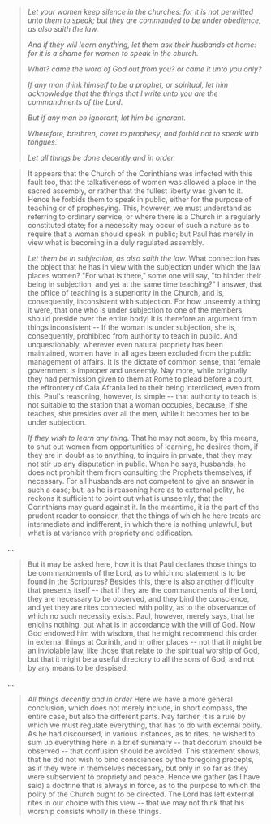> *Let your women keep silence in the churches: for it is not permitted unto them to speak; but they are commanded to be under obedience, as also saith the law.*
> 
> *And if they will learn anything, let them ask their husbands at home: for it is a shame for women to speak in the church.*
> 
> *What? came the word of God out from you? or came it unto you only?*
> 
> *If any man think himself to be a prophet, or spiritual, let him acknowledge that the things that I write unto you are the commandments of the Lord.*
> 
> *But if any man be ignorant, let him be ignorant.*
> 
> *Wherefore, brethren, covet to prophesy, and forbid not to speak with tongues.*
> 
> *Let all things be done decently and in order.*

> It appears that the Church of the Corinthians was infected with this fault too, that the talkativeness of women was allowed a place in the sacred assembly, or rather that the fullest liberty was given to it. Hence he forbids them to speak in public, either for the purpose of teaching or of prophesying. This, however, we must understand as referring to ordinary service, or where there is a Church in a regularly constituted state; for a necessity may occur of such a nature as to require that a woman should speak in public; but Paul has merely in view what is becoming in a duly regulated assembly.
> 
> *Let them be in subjection, as also saith the law.* What connection has the object that he has in view with the subjection under which the law places women? "For what is there," some one will say, "to hinder their being in subjection, and yet at the same time teaching?" I answer, that the office of teaching is a superiority in the Church, and is, consequently, inconsistent with subjection. For how unseemly a thing it were, that one who is under subjection to one of the members, should preside over the entire body! It is therefore an argument from things inconsistent -- If the woman is under subjection, she is, consequently, prohibited from authority to teach in public. And unquestionably, wherever even natural propriety has been maintained, women have in all ages been excluded from the public management of affairs. It is the dictate of common sense, that female government is improper and unseemly. Nay more, while originally they had permission given to them at Rome to plead before a court, the effrontery of Caia Afrania led to their being interdicted, even from this. Paul's reasoning, however, is simple -- that authority to teach is not suitable to the station that a woman occupies, because, if she teaches, she presides over all the men, while it becomes her to be under subjection.
>
> *If they wish to learn any thing.* That he may not seem, by this means, to shut out women from opportunities of learning, he desires them, if they are in doubt as to anything, to inquire in private, that they may not stir up any disputation in public. When he says, husbands, he does not prohibit them from consulting the Prophets themselves, if necessary. For all husbands are not competent to give an answer in such a case; but, as he is reasoning here as to external polity, he reckons it sufficient to point out what is unseemly, that the Corinthians may guard against it. In the meantime, it is the part of the prudent reader to consider, that the things of which he here treats are intermediate and indifferent, in which there is nothing unlawful, but what is at variance with propriety and edification.

…

> But it may be asked here, how it is that Paul declares those things to be commandments of the Lord, as to which no statement is to be found in the Scriptures? Besides this, there is also another difficulty that presents itself -- that if they are the commandments of the Lord, they are necessary to be observed, and they bind the conscience, and yet they are rites connected with polity, as to the observance of which no such necessity exists. Paul, however, merely says, that he enjoins nothing, but what is in accordance with the will of God. Now God endowed him with wisdom, that he might recommend this order in external things at Corinth, and in other places -- not that it might be an inviolable law, like those that relate to the spiritual worship of God, but that it might be a useful directory to all the sons of God, and not by any means to be despised.

…

> *All things decently and in order* Here we have a more general conclusion, which does not merely include, in short compass, the entire case, but also the different parts. Nay farther, it is a rule by which we must regulate everything, that has to do with external polity. As he had discoursed, in various instances, as to rites, he wished to sum up everything here in a brief summary -- that decorum should be observed -- that confusion should be avoided. This statement shows, that he did not wish to bind consciences by the foregoing precepts, as if they were in themselves necessary, but only in so far as they were subservient to propriety and peace. Hence we gather (as I have said) a doctrine that is always in force, as to the purpose to which the polity of the Church ought to be directed. The Lord has left external rites in our choice with this view -- that we may not think that his worship consists wholly in these things.